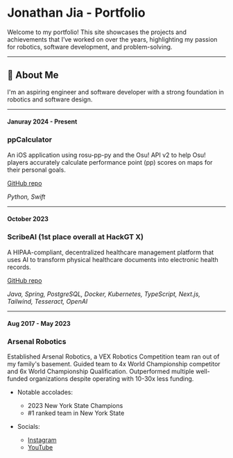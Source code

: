 # Jonathan Jia - Portfolio

Welcome to my portfolio! This site showcases the projects and achievements that I’ve worked on over the years, highlighting my passion for robotics, software development, and problem-solving.

---

## 🚀 About Me
I'm an aspiring engineer and software developer with a strong foundation in robotics and software design. 

---

#### **Januray 2024 - Present**  
### **ppCalculator**  
An iOS application using rosu-pp-py and the Osu! API v2 to help Osu! players accurately calculate performance point (pp) scores on maps for their personal goals.

[GitHub repo](https://github.com/JonathanJia05/ppCalculator)

*Python, Swift*

---

#### **October 2023**  
### **ScribeAI (1st place overall at HackGT X)**  
A HIPAA-compliant, decentralized healthcare management platform that uses AI to transform physical healthcare documents into electronic health records.

[GitHub repo](https://github.com/JonathanJia05/scribeai)

*Java, Spring, PostgreSQL, Docker, Kubernetes, TypeScript, Next.js, Tailwind, Tesseract, OpenAI*

---

#### **Aug 2017 - May 2023**  
### **Arsenal Robotics**  
Established Arsenal Robotics, a VEX Robotics Competition team ran out of my family's basement. Guided team to 4x World Championship competitor and 6x World Championship Qualification. Outperformed multiple well-funded organizations despite operating with 10-30x less funding.

- Notable accolades:
  - 2023 New York State Champions
  - #1 ranked team in New York State

- Socials:
  - [Instagram](https://www.instagram.com/55645x/)
  - [YouTube](https://www.youtube.com/@ARSENAL_55645X)
